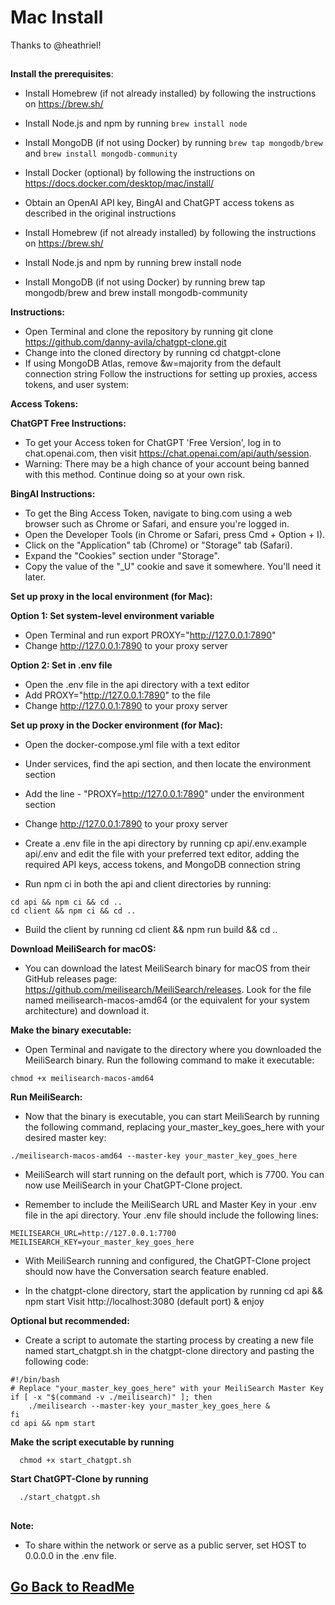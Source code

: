 ﻿# Mac Install
Thanks to @heathriel!
##

**Install the prerequisites**:
  - Install Homebrew (if not already installed) by following the instructions on https://brew.sh/
  - Install Node.js and npm by running `brew install node`
  - Install MongoDB (if not using Docker) by running `brew tap mongodb/brew` and `brew install mongodb-community`
  - Install Docker (optional) by following the instructions on https://docs.docker.com/desktop/mac/install/
  - Obtain an OpenAI API key, BingAI and ChatGPT access tokens as described in the original instructions

  - Install Homebrew (if not already installed) by following the instructions on https://brew.sh/
  - Install Node.js and npm by running brew install node
  - Install MongoDB (if not using Docker) by running brew tap mongodb/brew and brew install mongodb-community

 **Instructions:**

  - Open Terminal and clone the repository by running git clone https://github.com/danny-avila/chatgpt-clone.git
  - Change into the cloned directory by running cd chatgpt-clone
  - If using MongoDB Atlas, remove &w=majority from the default connection string
Follow the instructions for setting up proxies, access tokens, and user system:

**Access Tokens:**

**ChatGPT Free Instructions:**

  - To get your Access token for ChatGPT 'Free Version', log in to chat.openai.com, then visit https://chat.openai.com/api/auth/session.
  - Warning: There may be a high chance of your account being banned with this method. Continue doing so at your own risk.

**BingAI Instructions:**

  - To get the Bing Access Token, navigate to bing.com using a web browser such as Chrome or Safari, and ensure you're logged in.
  - Open the Developer Tools (in Chrome or Safari, press Cmd + Option + I).
  - Click on the "Application" tab (Chrome) or "Storage" tab (Safari).
  - Expand the "Cookies" section under "Storage".
  - Copy the value of the "_U" cookie and save it somewhere. You'll need it later.

**Set up proxy in the local environment (for Mac):**

**Option 1: Set system-level environment variable**

  - Open Terminal and run export PROXY="http://127.0.0.1:7890"
  - Change http://127.0.0.1:7890 to your proxy server

**Option 2: Set in .env file**

  - Open the .env file in the api directory with a text editor
  - Add PROXY="http://127.0.0.1:7890" to the file
  - Change http://127.0.0.1:7890 to your proxy server

**Set up proxy in the Docker environment (for Mac):**

  - Open the docker-compose.yml file with a text editor
  - Under services, find the api section, and then locate the environment section
  - Add the line - "PROXY=http://127.0.0.1:7890" under the environment section
  - Change http://127.0.0.1:7890 to your proxy server



  - Create a .env file in the api directory by running cp api/.env.example api/.env and edit the file with your preferred text editor, adding the required API keys, access tokens, and MongoDB connection string
  - Run npm ci in both the api and client directories by running:

```
cd api && npm ci && cd ..
cd client && npm ci && cd ..
```

  - Build the client by running cd client && npm run build && cd ..

**Download MeiliSearch for macOS:**
  - You can download the latest MeiliSearch binary for macOS from their GitHub releases page: https://github.com/meilisearch/MeiliSearch/releases. Look for the file named meilisearch-macos-amd64 (or the equivalent for your system architecture) and download it.

**Make the binary executable:**
  - Open Terminal and navigate to the directory where you downloaded the MeiliSearch binary. Run the following command to make it executable:

```
chmod +x meilisearch-macos-amd64
```

**Run MeiliSearch:**
  - Now that the binary is executable, you can start MeiliSearch by running the following command, replacing your_master_key_goes_here with your desired master key:

```
./meilisearch-macos-amd64 --master-key your_master_key_goes_here
```

  - MeiliSearch will start running on the default port, which is 7700. You can now use MeiliSearch in your ChatGPT-Clone project.

  - Remember to include the MeiliSearch URL and Master Key in your .env file in the api directory. Your .env file should include the following lines:

```
MEILISEARCH_URL=http://127.0.0.1:7700
MEILISEARCH_KEY=your_master_key_goes_here
```

  - With MeiliSearch running and configured, the ChatGPT-Clone project should now have the Conversation search feature enabled.

  - In the chatgpt-clone directory, start the application by running cd api && npm start
Visit http://localhost:3080 (default port) & enjoy

**Optional but recommended:**

  - Create a script to automate the starting process by creating a new file named start_chatgpt.sh in the chatgpt-clone directory and pasting the following code:

```
#!/bin/bash
# Replace "your_master_key_goes_here" with your MeiliSearch Master Key
if [ -x "$(command -v ./meilisearch)" ]; then
    ./meilisearch --master-key your_master_key_goes_here &
fi
cd api && npm start
```

**Make the script executable by running** 

```
  chmod +x start_chatgpt.sh
```

  **Start ChatGPT-Clone by running** 
```
  ./start_chatgpt.sh
```
##
**Note:**
  - To share within the network or serve as a public server, set HOST to 0.0.0.0 in the .env file.

##

## [Go Back to ReadMe](README.md)
